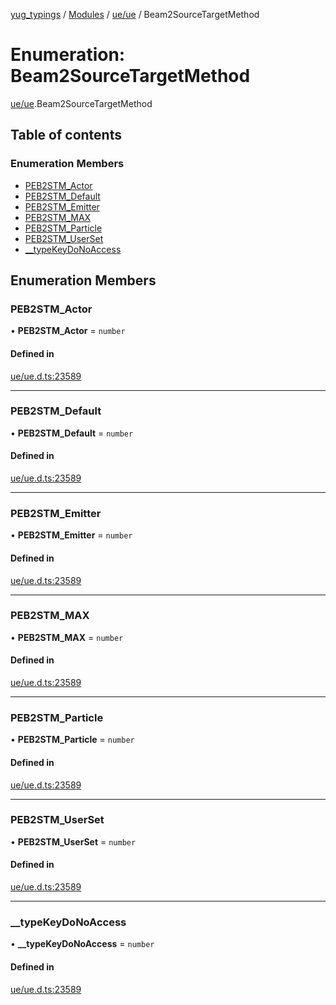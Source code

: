 [yug_typings](../README.md) / [Modules](../modules.md) / [ue/ue](../modules/ue_ue.md) / Beam2SourceTargetMethod

# Enumeration: Beam2SourceTargetMethod

[ue/ue](../modules/ue_ue.md).Beam2SourceTargetMethod

## Table of contents

### Enumeration Members

- [PEB2STM\_Actor](ue_ue.Beam2SourceTargetMethod.md#peb2stm_actor)
- [PEB2STM\_Default](ue_ue.Beam2SourceTargetMethod.md#peb2stm_default)
- [PEB2STM\_Emitter](ue_ue.Beam2SourceTargetMethod.md#peb2stm_emitter)
- [PEB2STM\_MAX](ue_ue.Beam2SourceTargetMethod.md#peb2stm_max)
- [PEB2STM\_Particle](ue_ue.Beam2SourceTargetMethod.md#peb2stm_particle)
- [PEB2STM\_UserSet](ue_ue.Beam2SourceTargetMethod.md#peb2stm_userset)
- [\_\_typeKeyDoNoAccess](ue_ue.Beam2SourceTargetMethod.md#__typekeydonoaccess)

## Enumeration Members

### PEB2STM\_Actor

• **PEB2STM\_Actor** = `number`

#### Defined in

[ue/ue.d.ts:23589](https://github.com/YugMetaverse/yug_typings/blob/25cad34/ue/ue.d.ts#L23589)

___

### PEB2STM\_Default

• **PEB2STM\_Default** = `number`

#### Defined in

[ue/ue.d.ts:23589](https://github.com/YugMetaverse/yug_typings/blob/25cad34/ue/ue.d.ts#L23589)

___

### PEB2STM\_Emitter

• **PEB2STM\_Emitter** = `number`

#### Defined in

[ue/ue.d.ts:23589](https://github.com/YugMetaverse/yug_typings/blob/25cad34/ue/ue.d.ts#L23589)

___

### PEB2STM\_MAX

• **PEB2STM\_MAX** = `number`

#### Defined in

[ue/ue.d.ts:23589](https://github.com/YugMetaverse/yug_typings/blob/25cad34/ue/ue.d.ts#L23589)

___

### PEB2STM\_Particle

• **PEB2STM\_Particle** = `number`

#### Defined in

[ue/ue.d.ts:23589](https://github.com/YugMetaverse/yug_typings/blob/25cad34/ue/ue.d.ts#L23589)

___

### PEB2STM\_UserSet

• **PEB2STM\_UserSet** = `number`

#### Defined in

[ue/ue.d.ts:23589](https://github.com/YugMetaverse/yug_typings/blob/25cad34/ue/ue.d.ts#L23589)

___

### \_\_typeKeyDoNoAccess

• **\_\_typeKeyDoNoAccess** = `number`

#### Defined in

[ue/ue.d.ts:23589](https://github.com/YugMetaverse/yug_typings/blob/25cad34/ue/ue.d.ts#L23589)
